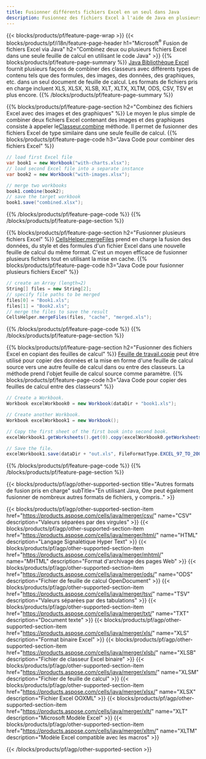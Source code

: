 ```yaml
---
title: Fusionner différents fichiers Excel en un seul dans Java
description: Fusionnez des fichiers Excel à l'aide de Java en plusieurs feuilles ou en une seule feuille. Fusionnez, combinez ou concaténez des documents Excel en PDF, Images et HTML également.
---
```

{{< blocks/products/pf/feature-page-wrap >}}
{{< blocks/products/pf/i18n/feature-page-header h1="Microsoft<sup>&reg;</sup> Fusion de fichiers Excel via Java" h2="Combinez deux ou plusieurs fichiers Excel dans une seule feuille de calcul en utilisant le code Java" >}}
{{% blocks/products/pf/feature-page-summary %}}
[Java Bibliothèque Excel](/cells/fr/java/) fournit plusieurs façons de combiner des classeurs avec différents types de contenu tels que des formules, des images, des données, des graphiques, etc. dans un seul document de feuille de calcul. Les formats de fichiers pris en charge incluent XLS, XLSX, XLSB, XLT, XLTX, XLTM, ODS, CSV, TSV et plus encore.
{{% /blocks/products/pf/feature-page-summary %}}

{{% blocks/products/pf/feature-page-section h2="Combinez des fichiers Excel avec des images et des graphiques" %}}
 Le moyen le plus simple de combiner deux fichiers Excel contenant des images et des graphiques consiste à appeler le[Classeur.combine](https://reference.aspose.com/cells/java/com.aspose.cells/workbook#combine(com.aspose.cells.Workbook)) méthode. Il permet de fusionner des fichiers Excel de type similaire dans une seule feuille de calcul.
{{% blocks/products/pf/feature-page-code h3="Java Code pour combiner des fichiers Excel" %}}

```cs
// load first Excel file
var book1 = new Workbook("with-charts.xlsx");
// load second Excel file into a separate instance
var book2 = new Workbook("with-images.xlsx");

// merge two workbooks
book1.combine(book2);
// save the target workbook 
book1.save("combined.xlsx");
```
{{% /blocks/products/pf/feature-page-code %}}
{{% /blocks/products/pf/feature-page-section %}}

{{% blocks/products/pf/feature-page-section h2="Fusionner plusieurs fichiers Excel" %}}
[CellsHelper.mergeFiles](https://reference.aspose.com/cells/java/com.aspose.cells/cellshelper#mergeFiles) prend en charge la fusion des données, du style et des formules d'un fichier Excel dans une nouvelle feuille de calcul du même format. C'est un moyen efficace de fusionner plusieurs fichiers tout en utilisant la mise en cache.
{{% blocks/products/pf/feature-page-code h3="Java Code pour fusionner plusieurs fichiers Excel" %}}

```cs
// create an Array (length=2)
String[] files = new String[2];
// specify file paths to be merged
files[0] = "Book1.xls";
files[1] = "Book2.xls";
// merge the files to save the result
CellsHelper.mergeFiles(files, "cache", "merged.xls");

```
{{% /blocks/products/pf/feature-page-code %}}
{{% /blocks/products/pf/feature-page-section %}}

{{% blocks/products/pf/feature-page-section h2="Fusionner des fichiers Excel en copiant des feuilles de calcul" %}}
[Feuille de travail.copie](https://reference.aspose.com/cells/java/com.aspose.cells/worksheet#copy(com.aspose.cells.Worksheet)) peut être utilisé pour copier des données et la mise en forme d'une feuille de calcul source vers une autre feuille de calcul dans ou entre des classeurs. La méthode prend l'objet feuille de calcul source comme paramètre.
{{% blocks/products/pf/feature-page-code h3="Java Code pour copier des feuilles de calcul entre des classeurs" %}}

```cs
// Create a Workbook.
Workbook excelWorkbook0 = new Workbook(dataDir + "book1.xls");

// Create another Workbook.
Workbook excelWorkbook1 = new Workbook();

// Copy the first sheet of the first book into second book.
excelWorkbook1.getWorksheets().get(0).copy(excelWorkbook0.getWorksheets().get(0));

// Save the file.
excelWorkbook1.save(dataDir + "out.xls", FileFormatType.EXCEL_97_TO_2003);
```
{{% /blocks/products/pf/feature-page-code %}}
{{% /blocks/products/pf/feature-page-section %}}

{{< blocks/products/pf/agp/other-supported-section title="Autres formats de fusion pris en charge" subTitle="En utilisant Java, One peut également fusionner de nombreux autres formats de fichiers, y compris.." >}}

{{< blocks/products/pf/agp/other-supported-section-item href="https://products.aspose.com/cells/java/merger/csv/" name="CSV" description="Valeurs séparées par des virgules" >}}
{{< blocks/products/pf/agp/other-supported-section-item href="https://products.aspose.com/cells/java/merger/html/" name="HTML" description="Langage Signalétique Hyper Text" >}}
{{< blocks/products/pf/agp/other-supported-section-item href="https://products.aspose.com/cells/java/merger/mhtml/" name="MHTML" description="Format d\'archivage des pages Web" >}}
{{< blocks/products/pf/agp/other-supported-section-item href="https://products.aspose.com/cells/java/merger/ods/" name="ODS" description="Fichier de feuille de calcul OpenDocument" >}}
{{< blocks/products/pf/agp/other-supported-section-item href="https://products.aspose.com/cells/java/merger/tsv/" name="TSV" description="Valeurs séparées par des tabulations" >}}
{{< blocks/products/pf/agp/other-supported-section-item href="https://products.aspose.com/cells/java/merger/txt/" name="TXT" description="Document texte" >}}
{{< blocks/products/pf/agp/other-supported-section-item href="https://products.aspose.com/cells/java/merger/xls/" name="XLS" description="Format binaire Excel" >}}
{{< blocks/products/pf/agp/other-supported-section-item href="https://products.aspose.com/cells/java/merger/xlsb/" name="XLSB" description="Fichier de classeur Excel binaire" >}}
{{< blocks/products/pf/agp/other-supported-section-item href="https://products.aspose.com/cells/java/merger/xlsm/" name="XLSM" description="Fichier de feuille de calcul" >}}
{{< blocks/products/pf/agp/other-supported-section-item href="https://products.aspose.com/cells/java/merger/xlsx/" name="XLSX" description="Fichier Excel OOXML" >}}
{{< blocks/products/pf/agp/other-supported-section-item href="https://products.aspose.com/cells/java/merger/xlt/" name="XLT" description="Microsoft Modèle Excel" >}}
{{< blocks/products/pf/agp/other-supported-section-item href="https://products.aspose.com/cells/java/merger/xltm/" name="XLTM" description="Modèle Excel compatible avec les macros" >}}

{{< /blocks/products/pf/agp/other-supported-section >}}

